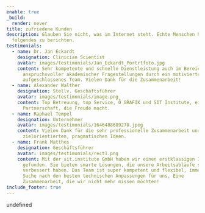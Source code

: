 ```yaml
---
enable: true
_build:
  render: never
title: zufriedene Kunden
description: Glauben Sie nicht, was im Internet steht. Echte Menschen haben
  folgendes zu berichten.
testimonials:
  - name: Dr. Jan Eckardt
    designation: Clinician Scientist
    avatar: images/testimonials/Jan_Eckardt_Portrtfoto.jpg
    content: Sehr kompetente und schnelle Dienstleistung auch im Bereich
      anspruchsvoller akademischer Fragestellungen durch ein motiviertes und
      aufgeschlossenes Team. Vielen Dank für die Zusammenarbeit!
  - name: Alexander Walther
    designation: Stellv. Geschäftsführer
    avatar: images/testimonials/image.png
    content: Top Betreuung, top Service, Ö GRAFIK und SIT Institute, eine
      Partnerschaft, die Freude macht.
  - name: Raphael Tempel
    designation: Unternehmer
    avatar: images/testimonials/1646488689270.jpeg
    content: Vielen Dank für die sehr professionelle Zusammenarbeit und die
      zielorientierten, pragmatischen Ideen.
  - name: Frank Matthes
    designation: Geschäftsführer
    avatar: images/testimonials/rect1.png
    content: Mit der sit.institute GmbH haben wir einen erstklassigen IT-Partner
      gefunden. Sie bieten smarte Lösungen, die unsere Arbeitsabläufe spürbar
      verbessert haben. Das Team ist super kompetent und flexibel, immer auf der
      Suche nach den besten technischen Anpassungen für uns. Eine
      Zusammenarbeit, die wir nicht mehr missen möchten!
include_footer: true
---
```


undefined